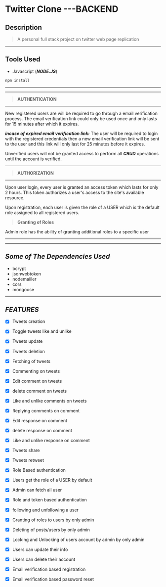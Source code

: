 # Twitter Clone ---BACKEND
## Description
> A personal full stack project on twitter web page replication
___
## **Tools Used**
* Javascript (**_NODE.JS_**)

```javascript
npm install
```
---
---
> **AUTHENTICATION**
---

New registered users are will be required to go through a email verification process. The email verification link could only be used once and only lasts for 15 minutes after which it expires.

_**incase of expired email verification link:**_ The user will be required to login with the registered credentials then a new email verification link will be sent to the user and this link will only last for 25 minutes before it expires.

Unverified users will not be granted access to perform all _**CRUD**_ operations until the account is verified.

---
> **AUTHORIZATION**
---

Upon user login, every user is granted an access token which lasts for only 2 hours. This token authorizes a user's access to the site's available resource. 

Upon registration, each user is given the role of a USER which is the default role assigned to all registered users.

>**Granting of Roles**

Admin role has the ability of granting additional roles to a specific user

---
---

## _Some of The Dependencies Used_
* bcrypt
* jsonwebtoken
* nodemaiiler
* cors
* mongoose

***
## _FEATURES_
* [x] Tweets creation
* [x] Toggle tweets like and unlike
* [x] Tweets update
* [x] Tweets deletion
* [x] Fetching of tweets
* [x] Commenting on tweets
* [x] Edit comment on tweets
* [x] delete comment on tweets
* [x] Like and unlike comments on tweets
* [x] Replying comments on comment
* [x] Edit response on comment
* [x] delete response on comment
* [x] Like and unlike response on comment
* [x] Tweets share
* [x] Tweets retweet
* [x] Role Based authentication
* [x] Users get the role of a USER by default
* [x] Admin can fetch all user
* [x] Role and token based authentication
* [x] following and unfollowing a user
* [x] Granting of roles to users by only admin
* [x] Deleting of posts/users by only admin
* [x] Locking and Unlocking of users account by admin by only admin
* [x] Users can update their info
* [x] Users can delete their account
* [x] Email verification based registration
* [x] Email verification based password reset


